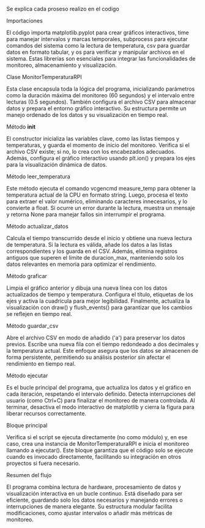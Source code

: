 Se explica cada proseso realizo en el codigo


Importaciones

El código importa matplotlib.pyplot para crear gráficos interactivos, time para manejar intervalos y marcas temporales, subprocess para ejecutar comandos del sistema como la lectura de temperatura, csv para guardar datos en formato tabular, y os para verificar y manipular archivos en el sistema. Estas librerías son esenciales para integrar las funcionalidades de monitoreo, almacenamiento y visualización.

Clase MonitorTemperaturaRPI

Esta clase encapsula toda la lógica del programa, inicializando parámetros como la duración máxima del monitoreo (60 segundos) y el intervalo entre lecturas (0.5 segundos). También configura el archivo CSV para almacenar datos y prepara el entorno gráfico interactivo. Su estructura permite un manejo ordenado de los datos y su visualización en tiempo real.

Método __init__

El constructor inicializa las variables clave, como las listas tiempos y temperaturas, y guarda el momento de inicio del monitoreo. Verifica si el archivo CSV existe; si no, lo crea con los encabezados adecuados. Además, configura el gráfico interactivo usando plt.ion() y prepara los ejes para la visualización dinámica de datos.

Método leer_temperatura

Este método ejecuta el comando vcgencmd measure_temp para obtener la temperatura actual de la CPU en formato string. Luego, procesa el texto para extraer el valor numérico, eliminando caracteres innecesarios, y lo convierte a float. Si ocurre un error durante la lectura, muestra un mensaje y retorna None para manejar fallos sin interrumpir el programa.

Método actualizar_datos

Calcula el tiempo transcurrido desde el inicio y obtiene una nueva lectura de temperatura. Si la lectura es válida, añade los datos a las listas correspondientes y los guarda en el CSV. Además, elimina registros antiguos que superen el límite de duracion_max, manteniendo solo los datos relevantes en memoria para optimizar el rendimiento.

Método graficar

Limpia el gráfico anterior y dibuja una nueva línea con los datos actualizados de tiempo y temperatura. Configura el título, etiquetas de los ejes y activa la cuadrícula para mejor legibilidad. Finalmente, actualiza la visualización con draw() y flush_events() para garantizar que los cambios se reflejen en tiempo real.

Método guardar_csv

Abre el archivo CSV en modo de añadido ('a') para preservar los datos previos. Escribe una nueva fila con el tiempo redondeado a dos decimales y la temperatura actual. Este enfoque asegura que los datos se almacenen de forma persistente, permitiendo su análisis posterior sin afectar el rendimiento en tiempo real.

Método ejecutar

Es el bucle principal del programa, que actualiza los datos y el gráfico en cada iteración, respetando el intervalo definido. Detecta interrupciones del usuario (como Ctrl+C) para finalizar el monitoreo de manera controlada. Al terminar, desactiva el modo interactivo de matplotlib y cierra la figura para liberar recursos correctamente.

Bloque principal

Verifica si el script se ejecuta directamente (no como módulo) y, en ese caso, crea una instancia de MonitorTemperaturaRPI e inicia el monitoreo llamando a ejecutar(). Este bloque garantiza que el código solo se ejecute cuando es invocado directamente, facilitando su integración en otros proyectos si fuera necesario.

Resumen del flujo

El programa combina lectura de hardware, procesamiento de datos y visualización interactiva en un bucle continuo. Está diseñado para ser eficiente, guardando solo los datos necesarios y manejando errores o interrupciones de manera elegante. Su estructura modular facilita modificaciones, como ajustar intervalos o añadir más métricas de monitoreo.
